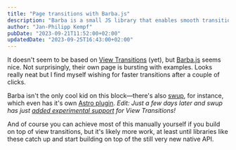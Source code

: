 ```yaml
---
title: "Page transitions with Barba.js"
description: "Barba is a small JS library that enables smooth transitions between pages"
author: "Jan-Philipp Kempf"
pubDate: "2023-09-21T11:52:00+02:00"
updatedDate: "2023-09-25T16:43:00+02:00"
---
```


It doesn't seem to be based on [View Transitions](https://developer.mozilla.org/en-US/docs/Web/API/View_Transitions_API) (yet), but [Barba.js](https://barba.js.org/) seems nice. Not surprisingly, their own page is bursting with examples. Looks really neat but I find myself wishing for faster transitions after a couple of clicks.

Barba isn't the only cool kid on this block—there's also [swup](https://github.com/swup), for instance, which even has it's own [Astro plugin](https://github.com/swup/astro). _Edit: Just a few days later and swup has just [added experimental support](https://github.com/swup/swup/releases/tag/4.4.0) for View Transitions!_

And of course you can achieve most of this manually yourself if you build on top of view transitions, but it's likely more work, at least until libraries like these catch up and start building on top of the still very new native API.
